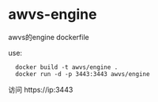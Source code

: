# awvs-engine
awvs的engine dockerfile

use:
```
  docker build -t awvs/engine .
  docker run -d -p 3443:3443 awvs/engine
 ```
 访问 https://ip:3443
  
